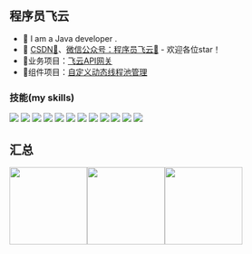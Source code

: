 ## 程序员飞云

- 🌹 I am a Java developer .
- :pencil: [CSDN💬](https://blog.csdn.net/weixin_51527120)、[微信公众号：程序员飞云🌟](https://mp.weixin.qq.com/s/NrhNlsZjELu0KEoZl7XSRA?poc_token=HDzagmij9PrbaQqRayxxNtfaq_WdyknkUBfJZ1de) - 欢迎各位star！
- 🏡业务项目：<a href="https://github.com/flycodeu/fly-newApi-backend" target="_blank">飞云API网关</a> 
- 🚀组件项目：<a href="https://github.com/flycodeu/fly-dynamic-thread-pool" target="_blank">自定义动态线程池管理</a>


### 技能(my skills)   
![](https://img.shields.io/badge/-Java-4C7491?style=flat-square&logo=Java&logoColor=fff)
![](https://img.shields.io/badge/-Spring-5FB832?style=flat-square&logo=SpringBoot&logoColor=fff)
![](https://img.shields.io/badge/-Docker-2496ED?style=flat-square&logo=Docker&logoColor=fff)
![](https://img.shields.io/badge/-Python-3e74a2?style=flat-square&logo=Python&logoColor=fff)
![](https://img.shields.io/badge/-MySQL-4479A1?style=flat-square&logo=MySQL&logoColor=fff)
![](https://img.shields.io/badge/-MySQL-4479A1?style=flat-square&logo=Oracle&logoColor=fff)
![](https://img.shields.io/badge/-Linux-000000?style=flat-square&logo=Linux&logoColor=fff)
![](https://img.shields.io/badge/-Redis-DC382D?style=flat-square&logo=Redis&logoColor=fff)
![](https://img.shields.io/badge/-Git-E84E31?style=flat-square&logo=Git&logoColor=fff)
![](https://img.shields.io/badge/-Node.js-339933?style=flat-square&logo=Node.js&logoColor=fff)
![](https://img.shields.io/badge/-Vue-4fc08d?style=flat-square&logo=Vue.js&logoColor=fff)
![](https://img.shields.io/badge/-React-2d98ce?style=flat-square&logo=React&logoColor=fff)


## 汇总

<img align="" height="137px" src="https://github-readme-stats.vercel.app/api?username=flycodeu&hide_title=true&hide_border=true&show_icons=true&include_all_commits=true&line_height=21&bg_color=0,EC6C6C,FFD479,FFFC79,73FA79&theme=graywhite&locale=cn" /><img align="" height="137px" src="https://github-readme-stats.vercel.app/api/top-langs/?username=flycodeu&hide_title=true&hide_border=true&layout=compact&bg_color=0,73FA79,73FDFF,D783FF&theme=graywhite&locale=cn" /><img align="" height="137px" src="https://github-readme-streak-stats.herokuapp.com/?user=flycodeu" />
